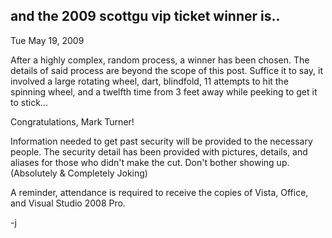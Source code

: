 
and the 2009 scottgu vip ticket winner is..
-------------------------------------------

Tue May 19, 2009

After a highly complex, random process, a winner has been chosen. The
details of said process are beyond the scope of this post. Suffice it to
say, it involved a large rotating wheel, dart, blindfold, 11 attempts to
hit the spinning wheel, and a twelfth time from 3 feet away while
peeking to get it to stick...

Congratulations, Mark Turner!

Information needed to get past security will be provided to the
necessary people. The security detail has been provided with pictures,
details, and aliases for those who didn't make the cut. Don't bother
showing up. (Absolutely & Completely Joking)

A reminder, attendance is required to receive the copies of Vista,
Office, and Visual Studio 2008 Pro.

-j
